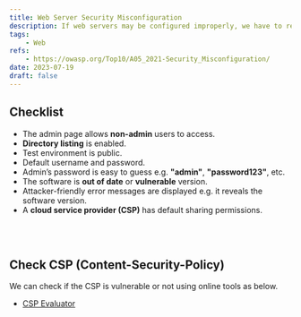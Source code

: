 ```yaml
---
title: Web Server Security Misconfiguration
description: If web servers may be configured improperly, we have to reconfigure them properly. This page gives you checklists for likely misconfiguration.
tags:
    - Web
refs:
    - https://owasp.org/Top10/A05_2021-Security_Misconfiguration/
date: 2023-07-19
draft: false
---
```


## Checklist

- The admin page allows **non-admin** users to access.
- **Directory listing** is enabled.
- Test environment is public.
- Default username and password.
- Admin’s password is easy to guess e.g. **"admin"**, **"password123"**, etc.
- The software is **out of date** or **vulnerable** version.
- Attacker-friendly error messages are displayed e.g. it reveals the software version.
- A **cloud service provider (CSP)** has default sharing permissions.

<br /><br />

## Check CSP (Content-Security-Policy)

We can check if the CSP is vulnerable or not using online tools as below.

- [CSP Evaluator](https://csp-evaluator.withgoogle.com/)
